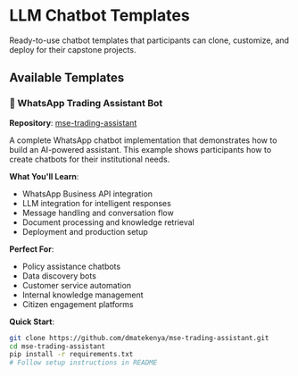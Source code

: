 # LLM Chatbot Templates

Ready-to-use chatbot templates that participants can clone, customize, and deploy for their capstone projects.

## Available Templates

### 🤖 WhatsApp Trading Assistant Bot
**Repository**: [mse-trading-assistant](https://github.com/dmatekenya/mse-trading-assistant)

A complete WhatsApp chatbot implementation that demonstrates how to build an AI-powered assistant. This example shows participants how to create chatbots for their institutional needs.

**What You'll Learn**:
- WhatsApp Business API integration
- LLM integration for intelligent responses
- Message handling and conversation flow
- Document processing and knowledge retrieval
- Deployment and production setup

**Perfect For**:
- Policy assistance chatbots
- Data discovery bots
- Customer service automation
- Internal knowledge management
- Citizen engagement platforms

**Quick Start**:
```bash
git clone https://github.com/dmatekenya/mse-trading-assistant.git
cd mse-trading-assistant
pip install -r requirements.txt
# Follow setup instructions in README